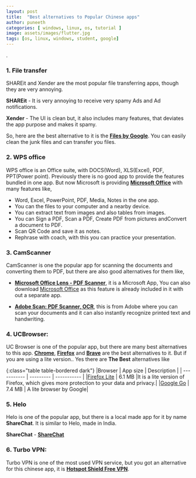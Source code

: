 ```yaml
---
layout: post
title:  "Best alternatives to Popular Chinese apps"
author: puneeth
categories: [ windows, linux, os, tutorial ]
image: assets/images/flutter.jpg
tags: [os, linux, windows, student, google]
---
```

.
### 1. File transfer

SHAREit and Xender are the most popular file transferring apps, though they are very annoying.

**SHAREit** - It is very annoying to receive very spamy Ads and Ad notifications.

**Xender**  - The UI is clean but, it also includes many features, that deviates the app purpose and makes it spamy.

So, here are the best alternative to it is the [**Files by Google**](https://play.google.com/store/apps/details?id=com.google.android.apps.nbu.files&hl=en_IN). You can easily clean the junk files and can transfer you files.

### 2. WPS office

WPS office is an Office suite, with DOCS(Word), XLS(Excel), PDF, PPT(Power point). Previously there is no good app to provide the features bundled in one app. But now Microsoft is providing [**Microsoft Office**](https://play.google.com/store/apps/details?id=com.microsoft.office.officehubrow&hl=en_IN) with many features like,
- Word, Excel, PowerPoint, PDF, Media, Notes in the one app.
- You can the files to your computer and a nearby device.
- You can extract text from images and also tables from images.
- You can Sign a PDF, Scan a PDF, Create PDF from pictures andConvert a document to PDF.
- Scan QR Code and save it as notes.
- Rephrase with coach, with this you can practice your presentation.

### 3. CamScanner

CamScanner is one the popular app for scanning the documents and converting them to PDF, but there are also good alternatives for them like,
+ [**Microsoft Office Lens - PDF Scanner**](https://play.google.com/store/apps/details?id=com.microsoft.office.officelens&hl=en_IN), it is a Microsoft App, You can also download [Microsoft Office](https://play.google.com/store/apps/details?id=com.microsoft.office.officehubrow&hl=en_IN) as this feature is already included in it with out a separate app.

+ [**Adobe Scan: PDF Scanner, OCR**](https://play.google.com/store/apps/details?id=com.adobe.scan.android&hl=en_IN), this is from Adobe where you can scan your documents and it can also instantly recognize printed text and handwriting.

### 4. UCBrowser:

UC Browser is one of the popular app, but there are many best alternatives to this app. 
[**Chrome**](https://play.google.com/store/apps/details?id=com.android.chrome&hl=en_IN), [**Firefox**](https://play.google.com/store/apps/details?id=org.mozilla.firefox&hl=en_IN) and [**Brave**](https://play.google.com/store/apps/details?id=com.brave.browser&hl=en_IN) are the best alternatives to it. 
But if you are using a lite version.. Yes there are **The Best** alternatives like

{:class="table table-bordered dark"}
|Browser         | App size  | Description |
| -----------    | --------- | ----------- |
|[Firefox Lite](https://play.google.com/store/apps/details?id=org.mozilla.rocket&hl=en_IN)    | 6.1 MB    |It is a lite version of Firefox, which gives more protection to your data and privacy.|
|[Google Go](https://play.google.com/store/apps/details?id=com.google.android.apps.searchlite&hl=en_IN)       | 7.4 MB    | A lite browser by Google|

### 5. Helo

Helo is one of the popular app, but there is a local made app for it by name **ShareChat**. It is similar to Helo, made in India.

**ShareChat** - [**ShareChat**](https://play.google.com/store/apps/details?id=in.mohalla.sharechat)

### 6. Turbo VPN:

Turbo VPN is one of the most used VPN service, but you got an alternative for this chinese app, it is [**Hotspot Shield Free VPN**](https://play.google.com/store/apps/details?id=hotspotshield.android.vpn&hl=en_IN).  